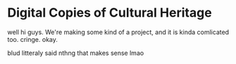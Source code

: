# Digital Copies of Cultural Heritage
 
well hi guys. We're making some kind of a project, and it is kinda comlicated too. cringe. okay. 




blud litteraly said nthng that makes sense lmao

